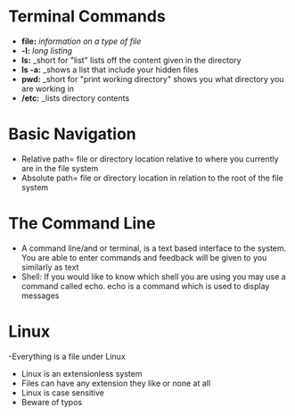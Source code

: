 # Terminal Commands

- **file:** _information on a type of file_
- **-l:** _long listing_
- **ls:** _short for "list" lists off the content given in the directory
- **ls -a:** _shows a list that include your hidden files
- **pwd:** _short for "print working directory" shows you what directory you are working in
- **/etc:** _lists directory contents

# Basic Navigation
- Relative path= file or directory location relative to where you currently are in the file system
- Absolute path= file or directory location in relation to the root of the file system

# The Command Line
- A command line/and or terminal, is a text based interface to the system. You are able to enter commands and feedback will be given to you similarly as text
- Shell: If you would like to know which shell you are using you may use a command called echo. echo is a command which is used to display messages

# Linux
-Everything is a file under Linux
- Linux is an extensionless system
- Files can have any extension they like or none at all
- Linux is case sensitive
- Beware of typos
